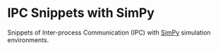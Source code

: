 # IPC Snippets with SimPy

Snippets of Inter-process Communication (IPC) with [SimPy](https://simpy.readthedocs.io/en/latest/) simulation environments.
